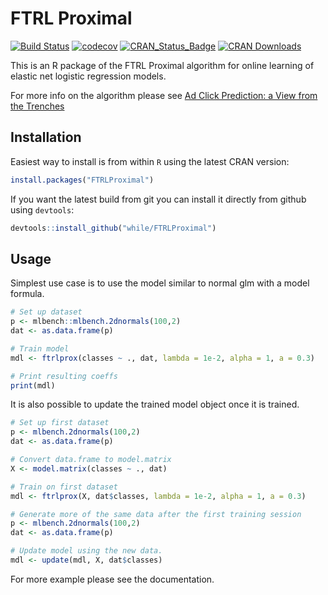 # FTRL Proximal
[![Build Status](https://travis-ci.org/while/FTRLProximal.svg?branch=master)](https://travis-ci.org/while/FTRLProximal)
[![codecov](https://codecov.io/github/while/FTRLProximal/branch/master/graphs/badge.svg)](https://codecov.io/github/while/FTRLProximal)
[![CRAN_Status_Badge](http://www.r-pkg.org/badges/version/FTRLProximal)](https://CRAN.R-project.org/package=FTRLProximal)
[![CRAN Downloads](https://cranlogs.r-pkg.org/badges/FTRLProximal)](https://CRAN.R-project.org/package=FTRLProximal)

This is an R package of the FTRL Proximal algorithm for online learning of elastic net logistic regression models.

For more info on the algorithm please see [Ad Click Prediction: a View from the Trenches](https://www.eecs.tufts.edu/~dsculley/papers/ad-click-prediction.pdf)

## Installation
Easiest way to install is from within `R` using the latest CRAN version:

```r
install.packages("FTRLProximal")
```

If you want the latest build from git you can install it directly from github using `devtools`:

```r
devtools::install_github("while/FTRLProximal")
```

## Usage
Simplest use case is to use the model similar to normal glm with a model formula. 

```r
# Set up dataset
p <- mlbench::mlbench.2dnormals(100,2)
dat <- as.data.frame(p)

# Train model
mdl <- ftrlprox(classes ~ ., dat, lambda = 1e-2, alpha = 1, a = 0.3)

# Print resulting coeffs
print(mdl)
```

It is also possible to update the trained model object once it is trained.

```r
# Set up first dataset
p <- mlbench.2dnormals(100,2)
dat <- as.data.frame(p)

# Convert data.frame to model.matrix
X <- model.matrix(classes ~ ., dat)

# Train on first dataset
mdl <- ftrlprox(X, dat$classes, lambda = 1e-2, alpha = 1, a = 0.3)

# Generate more of the same data after the first training session
p <- mlbench.2dnormals(100,2)
dat <- as.data.frame(p)

# Update model using the new data.
mdl <- update(mdl, X, dat$classes)
```

For more example please see the documentation.
